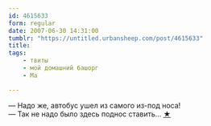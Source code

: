 ```yaml
---
id: 4615633
form: regular
date: 2007-06-30 14:31:00
tumblr: "https://untitled.urbansheep.com/post/4615633"
title:
tags:
    - твиты
    - мой домашний башорг
    - Ма

---
```


<p>— Надо же, автобус ушел из самого из-под носа!<br/>
— Так не надо было здесь поднос ставить&hellip; <a href="http://twitter.com/urbansheep/statuses/127660512">★</a></p>

